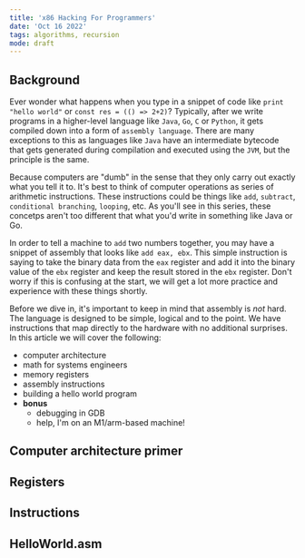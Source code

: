 ```yaml
---
title: 'x86 Hacking For Programmers'
date: 'Oct 16 2022'
tags: algorithms, recursion
mode: draft
---
```


## Background

Ever wonder what happens when you type in a snippet of code like `print "hello world"` or `const res = (() => 2+2)`? Typically, after we write programs in a higher-level language like `Java`, `Go`, `C` or `Python`, it gets compiled down into a form of `assembly language`. There are many exceptions to this as languages like `Java` have an intermediate bytecode that gets generated during compilation and executed using the `JVM`, but the principle is the same.

Because computers are "dumb" in the sense that they only carry out exactly what you tell it to. It's best to think of computer operations as series of arithmetic instructions. These instructions could be things like `add`, `subtract`, `conditional branching`, `looping`, etc. As you'll see in this series, these concetps aren't too different that what you'd write in something like Java or Go.

In order to tell a machine to `add` two numbers together, you may have a snippet of assembly that looks like `add eax, ebx`. This simple instruction is saying to take the binary data from the `eax` register and add it into the binary value of the `ebx` register and keep the result stored in the `ebx` register. Don't worry if this is confusing at the start, we will get a lot more practice and experience with these things shortly. 

Before we dive in, it's important to keep in mind that assembly is _not_ hard. The language is designed to be simple, logical and to the point. We have instructions that map directly to the hardware with no additional surprises. In this article we will cover the following:

- computer architecture
- math for systems engineers
- memory registers
- assembly instructions
- building a hello world program
- **bonus**
	- debugging in GDB
	- help, I'm on an M1/arm-based machine!


## Computer architecture primer 

## Registers

## Instructions

## HelloWorld.asm

